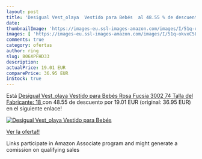 ```yaml
---
layout: post
title: 'Desigual Vest_olaya  Vestido para Bebés  al 48.55 % de descuento'
date: 
thumbnailImage: 'https://images-eu.ssl-images-amazon.com/images/I/51q-okvxC5L._SL200_.jpg'
images: [ 'https://images-eu.ssl-images-amazon.com/images/I/51q-okvxC5L._SL200_.jpg' ]
comments: true
category: ofertas
author: ring
slug: B06XPFHD33
description:
actualPrice: 19.01 EUR
comparePrice: 36.95 EUR
inStock: true
---
```


Está [Desigual Vest_olaya  Vestido para Bebés  Rosa  Fucsia 3002  74  Talla del Fabricante: 18 ](https://www.amazon.es/dp/B06XPFHD33/?tag=tolees-21) con 48.55 de descuento por 19.01 EUR (original: 36.95 EUR) en el siguiente enlace!

[![Desigual Vest_olaya  Vestido para Bebés ](https://images-eu.ssl-images-amazon.com/images/I/51q-okvxC5L._SL200_.jpg)](https://www.amazon.es/dp/B06XPFHD33/?tag=tolees-21)

[Ver la oferta!!](https://www.amazon.es/dp/B06XPFHD33/?tag=tolees-21)

Links participate in Amazon Associate program and might generate a comission on qualifying sales


